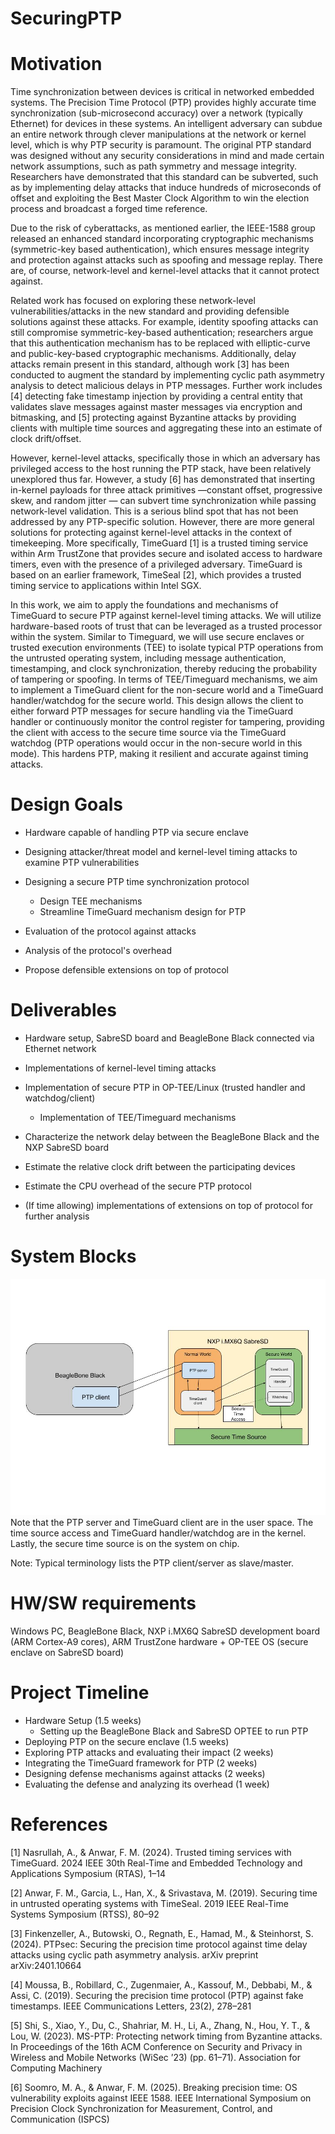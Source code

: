 # SecuringPTP

# Motivation
Time synchronization between devices is critical in networked embedded systems. The Precision Time Protocol (PTP) provides highly accurate time synchronization (sub-microsecond accuracy) over a network (typically Ethernet) for devices in these systems. An intelligent adversary can subdue an entire network through clever manipulations at the network or kernel level, which is why PTP security is paramount. The original PTP standard was designed without any security considerations in mind and made certain network assumptions, such as path symmetry and message integrity. Researchers have demonstrated that this standard can be subverted, such as by implementing delay attacks that induce hundreds of microseconds of offset and exploiting the Best Master Clock Algorithm to win the election process and broadcast a forged time reference.

Due to the risk of cyberattacks, as mentioned earlier, the IEEE-1588 group released an enhanced standard incorporating cryptographic mechanisms (symmetric-key based authentication), which ensures message integrity and protection against attacks such as spoofing and message replay. There are, of course, network-level and kernel-level attacks that it cannot protect against.

Related work has focused on exploring these network-level vulnerabilities/attacks in the new standard and providing defensible solutions against these attacks. For example, identity spoofing attacks can still compromise symmetric-key-based authentication; researchers argue that this authentication mechanism has to be replaced with elliptic-curve and public-key-based cryptographic mechanisms. Additionally, delay attacks remain present in this standard, although work [3] has been conducted to augment the standard by implementing cyclic path asymmetry analysis to detect malicious delays in PTP messages. Further work includes [4] detecting fake timestamp injection by providing a central entity that validates slave messages against master messages via encryption and bitmasking, and [5] protecting against Byzantine attacks by providing clients with multiple time sources and aggregating these into an estimate of clock drift/offset. 

However, kernel-level attacks, specifically those in which an adversary has privileged access to the host running the PTP stack, have been relatively unexplored thus far. However, a study [6] has demonstrated that inserting in-kernel payloads for three attack primitives —constant offset, progressive skew, and random jitter — can subvert time synchronization while passing network-level validation. This is a serious blind spot that has not been addressed by any PTP-specific solution. However, there are more general solutions for protecting against kernel-level attacks in the context of timekeeping. More specifically, TimeGuard [1] is a trusted timing service within Arm TrustZone that provides secure and isolated access to hardware timers, even with the presence of a privileged adversary. TimeGuard is based on an earlier framework, TimeSeal [2], which provides a trusted timing service to applications within Intel SGX.

In this work, we aim to apply the foundations and mechanisms of TimeGuard to secure PTP against kernel-level timing attacks. We will utilize hardware-based roots of trust that can be leveraged as a trusted processor within the system. Similar to Timeguard, we will use secure enclaves or trusted execution environments (TEE) to isolate typical PTP operations from the untrusted operating system, including message authentication, timestamping, and clock synchronization, thereby reducing the probability of tampering or spoofing. In terms of TEE/Timeguard mechanisms, we aim to implement a TimeGuard client for the non-secure world and a TimeGuard handler/watchdog for the secure world. This design allows the client to either forward PTP messages for secure handling via the TimeGuard handler or continuously monitor the control register for tampering, providing the client with access to the secure time source via the TimeGuard watchdog (PTP operations would occur in the non-secure world in this mode). This hardens PTP, making it resilient and accurate against timing attacks. 

# Design Goals
- Hardware capable of handling PTP via secure enclave

- Designing attacker/threat model and kernel-level timing attacks to examine PTP vulnerabilities

- Designing a secure PTP time synchronization protocol 
    - Design TEE mechanisms
    - Streamline TimeGuard mechanism design for PTP

- Evaluation of the protocol against attacks

- Analysis of the protocol's overhead

- Propose defensible extensions on top of protocol

# Deliverables
- Hardware setup, SabreSD board and BeagleBone Black connected via Ethernet network

- Implementations of kernel-level timing attacks 

- Implementation of secure PTP in OP-TEE/Linux (trusted handler and watchdog/client)
    - Implementation of TEE/Timeguard mechanisms

- Characterize the network delay between the BeagleBone Black and the NXP SabreSD board

- Estimate the relative clock drift between the participating devices

- Estimate the CPU overhead of the secure PTP protocol

- (If time allowing) implementations of extensions on top of protocol for further analysis


# System Blocks

![My Diagram](images/SystemBlocks.jpg)
Note that the PTP server and TimeGuard client are in the user space. The time source access and TimeGuard handler/watchdog are in the kernel. Lastly, the secure time source is on the system on chip.

Note: Typical terminology lists the PTP client/server as slave/master.

# HW/SW requirements
Windows PC, BeagleBone Black, NXP i.MX6Q SabreSD development board (ARM Cortex-A9 cores), ARM TrustZone hardware + OP-TEE OS (secure enclave on SabreSD board)

# Project Timeline

- Hardware Setup (1.5 weeks)
    - Setting up the BeagleBone Black and SabreSD OPTEE to run PTP
- Deploying PTP on the secure enclave (1.5 weeks)
- Exploring PTP attacks and evaluating their impact (2 weeks)
- Integrating the TimeGuard framework for PTP (2 weeks)
- Designing defense mechanisms against attacks (2 weeks)
- Evaluating the defense and analyzing its overhead (1 week)


# References

[1] Nasrullah, A., & Anwar, F. M. (2024). Trusted timing services with TimeGuard. 2024 IEEE 30th Real-Time and Embedded Technology and Applications Symposium (RTAS), 1–14

[2] Anwar, F. M., Garcia, L., Han, X., & Srivastava, M. (2019). Securing time in untrusted operating systems with TimeSeal. 2019 IEEE Real-Time Systems Symposium (RTSS), 80–92

[3] Finkenzeller, A., Butowski, O., Regnath, E., Hamad, M., & Steinhorst, S. (2024). PTPsec: Securing the precision time protocol against time delay attacks using cyclic path asymmetry analysis. arXiv preprint arXiv:2401.10664

[4] Moussa, B., Robillard, C., Zugenmaier, A., Kassouf, M., Debbabi, M., & Assi, C. (2019). Securing the precision time protocol (PTP) against fake timestamps. IEEE Communications Letters, 23(2), 278–281

[5] Shi, S., Xiao, Y., Du, C., Shahriar, M. H., Li, A., Zhang, N., Hou, Y. T., & Lou, W. (2023). MS-PTP: Protecting network timing from Byzantine attacks. In Proceedings of the 16th ACM Conference on Security and Privacy in Wireless and Mobile Networks (WiSec ’23) (pp. 61–71). Association for Computing Machinery

[6] Soomro, M. A., & Anwar, F. M. (2025). Breaking precision time: OS vulnerability exploits against IEEE 1588. IEEE International Symposium on Precision Clock Synchronization for Measurement, Control, and Communication (ISPCS) 